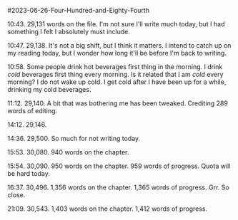 #2023-06-26-Four-Hundred-and-Eighty-Fourth

10:43.  29,131 words on the file.  I'm not sure I'll write much today, but I had something I felt I absolutely must include.

10:47.  29,138.  It's not a big shift, but I think it matters.  I intend to catch up on my reading today, but I wonder how long it'll be before I'm back to writing. 

10:58.  Some people drink hot beverages first thing in the morning.  I drink *cold* beverages first thing every morning.  Is it related that I am *cold* every morning?  I do not wake up cold.  I get cold after I have been up for a while, drinking my cold beverages.

11:12.  29,140.  A bit that was bothering me has been tweaked.  Crediting 289 words of editing.

14:12.  29,146.

14:36.  29,500.  So much for not writing today.

15:53.  30,080.  940 words on the chapter.

15:54.  30,090.  950 words on the chapter.  959 words of progress.  Quota will be hard today.

16:37.  30,496.  1,356 words on the chapter.  1,365 words of progress.  Grr.  So close.

21:09.  30,543.  1,403 words on the chapter.  1,412 words of progress.